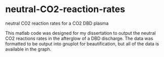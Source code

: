 # neutral-CO2-reaction-rates
neutral CO2 reaction rates for a CO2 DBD plasma

This matlab code was designed for my dissertation to output the neutral CO2 reactions rates in the afterglow of a DBD discharge. 
The data was formatted to be output into gnuplot for beautification, but all of the data is available in the graph.
